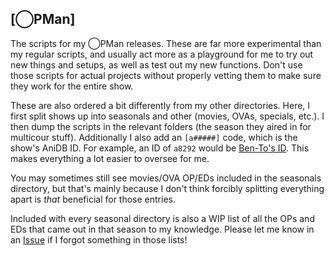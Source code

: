 ## [◯PMan]

The scripts for my ◯PMan releases.
These are far more experimental than my regular scripts,
and usually act more as a playground for me to try out new things and setups,
as well as test out my new functions.
Don't use those scripts for actual projects without properly vetting them
to make sure they work for the entire show.

These are also ordered a bit differently from my other directories.
Here,
I first split shows up into seasonals and other
(movies,
OVAs,
specials,
etc.).
I then dump the scripts in the relevant folders (the season they aired in for multicour stuff).
Additionally I also add an `[a#####]` code,
which is the show's AniDB ID.
For example, an ID of `a8292` would be [Ben-To's ID][bento_anidb].
This makes everything a lot easier to oversee for me.

You may sometimes still see movies/OVA OP/EDs included in the seasonals directory,
but that's mainly because I don't think forcibly splitting everything apart is *that* beneficial for those entries.

Included with every seasonal directory is also a WIP list of all the OPs and EDs that came out in that season to my knowledge.
Please let me know in an [Issue][issues_link] if I forgot something in those lists!


[issues_link]: https://github.com/LightArrowsEXE/Encoding-Projects/issues
[bento_anidb]: https://anidb.net/anime/8292
